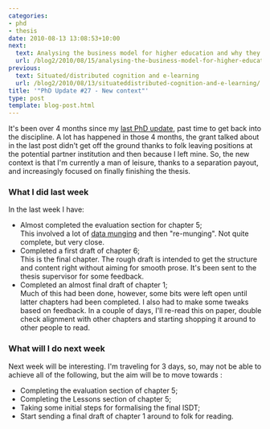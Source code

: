 ```yaml
---
categories:
- phd
- thesis
date: 2010-08-13 13:08:53+10:00
next:
  text: Analysing the business model for higher education and why they can't
  url: /blog2/2010/08/15/analysing-the-business-model-for-higher-education-and-why-they-cant/
previous:
  text: Situated/distributed cognition and e-learning
  url: /blog2/2010/08/13/situateddistributed-cognition-and-e-learning/
title: '"PhD Update #27 - New context"'
type: post
template: blog-post.html
---
```

It's been over 4 months since my [last PhD update](/blog2/2010/04/09/phd-update-26-getting-to-first-draft-stage/), past time to get back into the discipline. A lot has happened in those 4 months, the grant talked about in the last post didn't get off the ground thanks to folk leaving positions at the potential partner institution and then because I left mine. So, the new context is that I'm currently a man of leisure, thanks to a separation payout, and increasingly focused on finally finishing the thesis.

### What I did last week

In the last week I have:

- Almost completed the evaluation section for chapter 5;  
    This involved a lot of [data munging](http://www.manning.com/cross/) and then "re-munging". Not quite complete, but very close.
- Completed a first draft of chapter 6;  
    This is the final chapter. The rough draft is intended to get the structure and content right without aiming for smooth prose. It's been sent to the thesis supervisor for some feedback.
- Completed an almost final draft of chapter 1;  
    Much of this had been done, however, some bits were left open until latter chapters had been completed. I also had to make some tweaks based on feedback. In a couple of days, I'll re-read this on paper, double check alignment with other chapters and starting shopping it around to other people to read.

### What will I do next week

Next week will be interesting. I'm traveling for 3 days, so, may not be able to achieve all of the following, but the aim will be to move towards :

- Completing the evaluation section of chapter 5;
- Completing the Lessons section of chapter 5;
- Taking some initial steps for formalising the final ISDT;
- Start sending a final draft of chapter 1 around to folk for reading.